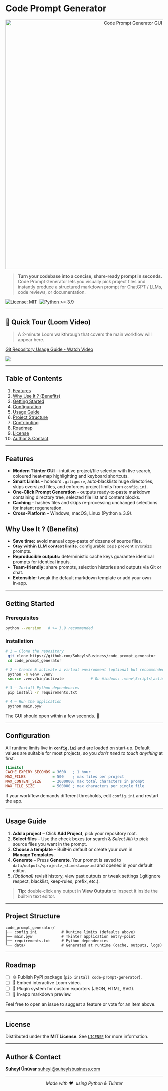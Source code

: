 # Code Prompt Generator

<p align="center">
  <!-- Replace the path below with the real screenshot once available -->
  <img src="https://backend.suheylsbusiness.com/files/view/681b65fcecafa1d39737fc2d" alt="Code Prompt Generator GUI" width="800"/>
</p>

> **Turn your codebase into a concise, share‑ready prompt in seconds.**
> Code Prompt Generator lets you visually pick project files and instantly produce a structured markdown prompt for ChatGPT / LLMs, code reviews, or documentation.

[![License: MIT](https://img.shields.io/badge/License-MIT-yellow.svg)](LICENSE) 
[![Python >= 3.9](https://img.shields.io/badge/python-%3E%3D3.9-blue)](https://www.python.org/)

---

## 🚀 Quick Tour (Loom Video)

> A 2‑minute Loom walkthrough that covers the main workflow will appear here.

<div>
    <a href="https://www.loom.com/share/3a175e57b4004c96aed2e33817e39adb">
      <p>Git Repository Usage Guide - Watch Video</p>
    </a>
    <a href="https://www.loom.com/share/3a175e57b4004c96aed2e33817e39adb">
      <img style="max-width:300px;" src="https://cdn.loom.com/sessions/thumbnails/3a175e57b4004c96aed2e33817e39adb-a51514ad303f5246-full-play.gif">
    </a>
  </div>

---

## Table of Contents

1. [Features](#features)
2. [Why Use It ? (Benefits)](#why-use-it--benefits)
3. [Getting Started](#getting-started)
4. [Configuration](#configuration)
5. [Usage Guide](#usage-guide)
6. [Project Structure](#project-structure)
7. [Contributing](#contributing)
8. [Roadmap](#roadmap)
9. [License](#license)
10. [Author & Contact](#author--contact)

---

## Features

* **Modern Tkinter GUI** – intuitive project/file selector with live search, coloured heat‑map highlighting and keyboard shortcuts.
* **Smart Limits** – honours `.gitignore`, auto‑blacklists huge directories, skips oversized files, and enforces project limits from `config.ini`.
* **One‑Click Prompt Generation** – outputs ready‑to‑paste markdown containing directory tree, selected file list and content blocks.
* **Caching** – hashes files and skips re‑processing unchanged selections for instant regeneration.
* **Cross‑Platform** – Windows, macOS, Linux (Python ≥ 3.9).

## Why Use It ? (Benefits)

* **Save time:** avoid manual copy‑paste of dozens of source files.
* **Stay within LLM context limits:** configurable caps prevent oversize prompts.
* **Reproducible outputs:** deterministic cache keys guarantee identical prompts for identical inputs.
* **Team‑friendly:** share prompts, selection histories and outputs via Git or chat.
* **Extensible:** tweak the default markdown template or add your own in‑app.

---

## Getting Started

### Prerequisites

```bash
python --version   # >= 3.9 recommended
```

### Installation

```bash
# 1 — Clone the repository
 git clone https://github.com/SuheylsBusiness/code_prompt_generator
 cd code_prompt_generator

# 2 — Create & activate a virtual environment (optional but recommended)
 python -m venv .venv
 source .venv/bin/activate            # On Windows: .venv\Scripts\activate

# 3 — Install Python dependencies
 pip install -r requirements.txt

# 4 — Run the application
 python main.pyw
```

The GUI should open within a few seconds. 🎉

---

## Configuration

All runtime limits live in **`config.ini`** and are loaded on start‑up.
Default values are suitable for most projects, so you *don’t need to touch anything* at first.

```ini
[Limits]
CACHE_EXPIRY_SECONDS = 3600   ; 1 hour
MAX_FILES            = 500    ; max files per project
MAX_CONTENT_SIZE     = 2000000; max total characters in prompt
MAX_FILE_SIZE        = 500000 ; max characters per single file
```

If your workflow demands different thresholds, edit `config.ini` and restart the app.

---

## Usage Guide

1. **Add a project** – Click **Add Project**, pick your repository root.
2. **Select files** – Use the check boxes (or search & *Select All*) to pick source files you want in the prompt.
3. **Choose a template** – Built‑in default or create your own in **Manage Templates**.
4. **Generate** – Press **Generate**. Your prompt is saved to `data/outputs/<project>_<timestamp>.md` and opened in your default editor.
5. *(Optional)* revisit history, view past outputs or tweak settings (.gitignore respect, blacklist, keep‑rules, prefix, etc.).

> **Tip:** double‑click any output in **View Outputs** to inspect it inside the built‑in text editor.

---

## Project Structure

```
code_prompt_generator/
├── config.ini           # Runtime limits (defaults above)
├── main.pyw             # Tkinter application entry‑point
├── requirements.txt     # Python dependencies
└── data/                # Generated at runtime (cache, outputs, logs)
```

---

## Roadmap

* [ ] 🌐 Publish PyPI package (`pip install code‑prompt‑generator`).
* [ ] 🎥 Embed interactive Loom video.
* [ ] 🔌 Plugin system for custom exporters (JSON, HTML, SVG).
* [ ] 📝 In‑app markdown preview.

Feel free to open an issue to suggest a feature or vote for an item above.

---

## License

Distributed under the **MIT License**. See [`LICENSE`](LICENSE) for more information.

---

## Author & Contact

**Suheyl Ünüvar**
[suheyl@suheylsbusiness.com](mailto:suheyl@suheylsbusiness.com)

---

<p align="center"><i>Made with ❤️  using Python & Tkinter</i></p>
